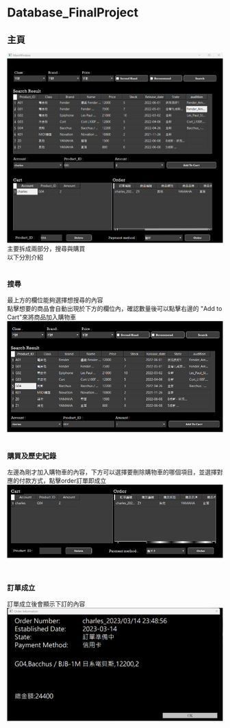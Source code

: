 # Database_FinalProject

## 主頁
![home](/introduce_picture/home.png)
主要拆成兩部分，搜尋與購買<br>
以下分別介紹
<br>
<br>

### 搜尋
最上方的欄位能夠選擇想搜尋的內容<br>
點擊想要的商品會自動出現於下方的欄位內，確認數量後可以點擊右邊的 "Add to Cart"來將商品加入購物車
![search](/introduce_picture/search.png)
<br>
<br>

### 購買及歷史紀錄
左邊為剛才加入購物車的內容，下方可以選擇要刪除購物車的哪個項目，並選擇對應的付款方式，點擊order訂單即成立
![buy](/introduce_picture/buy.png)

<br>

### 訂單成立
訂單成立後會顯示下訂的內容
![detail](/introduce_picture/detail.png)
